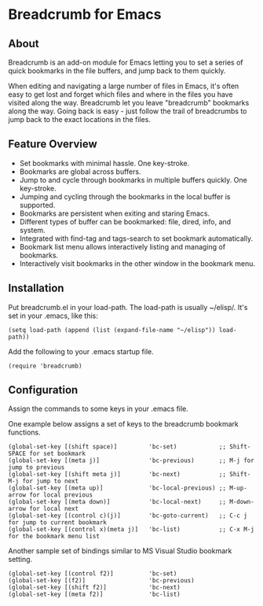 Breadcrumb for Emacs
====================

## About
Breadcrumb is an add-on module for Emacs letting you to set a series of quick bookmarks
in the file buffers, and jump back to them quickly.

When editing and navigating a large number of files in Emacs, it's often easy to 
get lost and forget which files and where in the files you have visited along the way.
Breadcrumb let you leave "breadcrumb" bookmarks along the way.  Going back is easy -
just follow the trail of breadcrumbs to jump back to the exact locations in the files.

## Feature Overview
* Set bookmarks with minimal hassle.  One key-stroke.
* Bookmarks are global across buffers.
* Jump to and cycle through bookmarks in multiple buffers quickly.  One key-stroke.
* Jumping and cycling through the bookmarks in the local buffer is supported.
* Bookmarks are persistent when exiting and staring Emacs.
* Different types of buffer can be bookmarked: file, dired, info, and system.
* Integrated with find-tag and tags-search to set bookmark automatically.
* Bookmark list menu allows interactively listing and managing of bookmarks.
* Interactively visit bookmarks in the other window in the bookmark menu.

## Installation
Put breadcrumb.el in your load-path.  The load-path is usually ~/elisp/.
It's set in your .emacs, like this:

    (setq load-path (append (list (expand-file-name "~/elisp")) load-path))

Add the following to your .emacs startup file.

    (require 'breadcrumb)

## Configuration

Assign the commands to some keys in your .emacs file.

One example below assigns a set of keys to the breadcrumb bookmark functions.

    (global-set-key [(shift space)]         'bc-set)            ;; Shift-SPACE for set bookmark
    (global-set-key [(meta j)]              'bc-previous)       ;; M-j for jump to previous
    (global-set-key [(shift meta j)]        'bc-next)           ;; Shift-M-j for jump to next
    (global-set-key [(meta up)]             'bc-local-previous) ;; M-up-arrow for local previous
    (global-set-key [(meta down)]           'bc-local-next)     ;; M-down-arrow for local next
    (global-set-key [(control c)(j)]        'bc-goto-current)   ;; C-c j for jump to current bookmark
    (global-set-key [(control x)(meta j)]   'bc-list)           ;; C-x M-j for the bookmark menu list

Another sample set of bindings similar to MS Visual Studio bookmark setting.

    (global-set-key [(control f2)]          'bc-set)
    (global-set-key [(f2)]                  'bc-previous)
    (global-set-key [(shift f2)]            'bc-next)
    (global-set-key [(meta f2)]             'bc-list)

